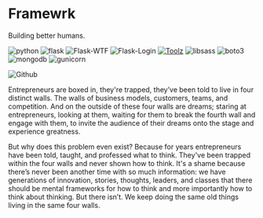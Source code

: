 # Framewrk

Building better humans.

![python](https://img.shields.io/badge/python-3.7.0-blue.svg?longCache=true&style=flat-square)
![flask](https://img.shields.io/badge/Flask-1.0.2-blue.svg?longCache=true&style=flat-square)
![Flask-WTF](https://img.shields.io/badge/FlaskWTF-0.14.2-blue.svg?longCache=true&style=flat-square)
![Flask-Login](https://img.shields.io/badge/Flask-Login--0.4.1-blue.svg?longCache=true&style=flat-square)
[![Toolz](https://www.herokucdn.com/deploy/button.svg)](https://img.shields.io/badge/toolz-0.9.0-blue.svg?longCache=true&style=flat-square)
![libsass](https://img.shields.io/badge/libsass-0.15.0-pink.svg?longCache=true&style=flat-square)
![boto3](https://img.shields.io/badge/boto3-1.9.9-green.svg?longCache=true&style=flat-square)
![mongodb](https://img.shields.io/badge/MongoDB--Atlas-4.0.0-green.svg?longCache=true&style=flat-square)
![gunicorn](https://img.shields.io/badge/Gunicorn-19.9.0-black.svg?longCache=true&style=flat-square)


![Github](https://s3.amazonaws.com/framewrk/Screen+Shot+2018-08-01+at+2.03.15+AM.png)

Entrepreneurs are boxed in, they're trapped, they’ve been told to live in four distinct walls. The walls of business models, customers, teams, and competition. And on the outside of these four walls are dreams; staring at entrepreneurs, looking at them, waiting for them to break the fourth wall and engage with them, to invite the audience of their dreams onto the stage and experience greatness.

But why does this problem even exist? Because for years entrepreneurs have been told, taught, and professed what to think. They've been trapped within the four walls and never shown how to think. It's a shame because there’s never been another time with so much information: we have generations of innovation, stories, thoughts, leaders, and classes that there should be mental frameworks for how to think and more importantly how to think about thinking.
But there isn’t. We keep doing the same old things living in the same four walls.
